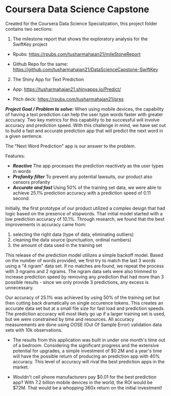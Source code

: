 # Coursera Data Science Capstone

Created for the Coursera Data Science Specialization, this project folder contains two sections:

1. The milestone report that shows the exploratory analysis for the SwiftKey project

  * Rpubs:  https://rpubs.com/tusharmahajan21/mileStoneReport

  * Github Repo for the same: https://github.com/tusharmahajan21/DataScienceCapstone-SwiftKey
  
2. The Shiny App for Text Prediction

  * App:  https://tusharmahajan21.shinyapps.io/Predict/
  
  * Pitch deck:  https://rpubs.com/tusharmahajan21/pres

***Project Goal / Problem to solve:***
When using mobile devices, the capability of having a text prediction can help the user type words faster with greater accuracy. Two key metrics for this capability to be successful will involve accuracy and prediction speed.  With this challenge in mind, we have set out to build a fast and accurate prediction app that will predict the next word in a given sentence.

The "Next Word Prediction" app is our answer to the problem.

Features:

* ***Reactive*** The app processes the prediction reactively as the user types in words
* ***Profanity filter*** To prevent any potential lawsuits, our product also censors profanity
* ***Accurate and fast*** Using 50% of the training set data, we were able to achieve 25.1% prediction accuracy with a prediction speed of 0.11 second.


Initially, the first prototype of our product utilized a complex design that had logic based on the presence of stopwords.  That initial model started with a low prediction accuracy of 10.1%.  Through research, we found that the best improvements in accuracy came from:

1. selecting the right data (type of data, eliminating outliers)
2. cleaning the data source (punctuation, ordinal numbers)
3. the amount of data used in the training set

This release of the prediction model utilizes a simple backoff model.  Based on the number of words provided, we first try to match the last 3 words using a "4 ngram" data set.  If no matches are found, we repeat the process with 3 ngrams and 2 ngrams.  The ngram data sets were also trimmed to increase prediction speed by removing any prediction that had more than 3 possible results - since we only provide 3 predictions, any excess is unnecessary.

Our accuracy of 25.1% was achieved by using 50% of the training set but then cutting back dramatically on single occurence tokens.  This creates an accurate data set but at a small file size for fast load and prediction speeds.  The prediction accuracy will most likely go up if a larger training set is used, but we were constrained by time and resources.  All accuracy measurements are done using OOSE (Out Of Sample Error) validation data sets with 10k observations.


* The results from this application was built in under one month's time out of a bedroom.  Considering the significant progress and the extensive potential for upgrades, a simple investment of $0.2M and a year's time will have the possible return of producing an prediction app with 40% accuracy.  This level of accuracy will rival the best prediction apps in the market.

* Wouldn't cell phone manufacturers pay $0.01 for the best prediction app?  With 7.2 billion mobile devices in the world, the ROI would be $72M.  That would be a whopping 360x return on the initial investment!
